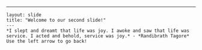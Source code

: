    ---
    layout: slide
    title: "Welcome to our second slide!"
    ---
    *I slept and dreamt that life was joy. I awoke and saw that life was service. I acted and behold, service was joy.* - *Randibrath Tagore*
    Use the left arrow to go back!
